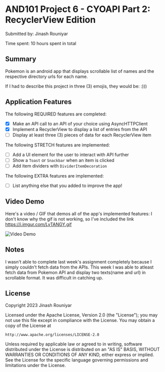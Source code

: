 
# AND101 Project 6 - CYOAPI Part 2: RecyclerView Edition

Submitted by: Jinash Rouniyar

Time spent: 10 hours spent in total

## Summary

Pokemon is an android app that displays scrollable list of names and the respective directory urls for each name. 

If I had to describe this project in three (3) emojis, they would be: :)))

## Application Features


The following REQUIRED features are completed:

- [x] Make an API call to an API of your choice using AsyncHTTPClient
- [x] Implement a RecyclerView to display a list of entries from the API
- [ ] Display at least three (3) pieces of data for each RecyclerView item

The following STRETCH features are implemented:

- [ ] Add a UI element for the user to interact with API further
- [ ] Show a `Toast` or `Snackbar` when an item is clicked
- [ ] Add item dividers with `DividerItemDecoration`

The following EXTRA features are implemented:

- [ ] List anything else that you added to improve the app!

## Video Demo

Here's a video / GIF that demos all of the app's implemented features:
I don't know why the gif is not working, so I've included the link
https://i.imgur.com/LyTANGY.gif

<img src='https://i.imgur.com/LyTANGY.gif' title='Video Demo' width='' alt='Video Demo' />


## Notes

I wasn't able to complete last week's assignment completely because I simply couldn't fetch data from the APIs. This week I was able to atleast fetch data from Pokemon API and display two texts(name and url) in scrollable format. It was difficult in catching up.

## License

Copyright 2023 Jinash Rouniyar

Licensed under the Apache License, Version 2.0 (the "License");
you may not use this file except in compliance with the License.
You may obtain a copy of the License at

    http://www.apache.org/licenses/LICENSE-2.0

Unless required by applicable law or agreed to in writing, software
distributed under the License is distributed on an "AS IS" BASIS,
WITHOUT WARRANTIES OR CONDITIONS OF ANY KIND, either express or implied.
See the License for the specific language governing permissions and
limitations under the License.
